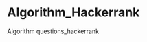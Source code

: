 # Algorithm_Hackerrank
Algorithm questions_hackerrank                                                                                                                                                 
